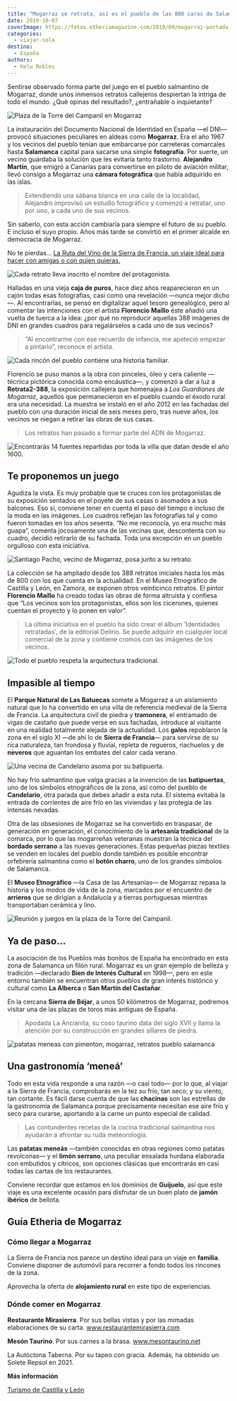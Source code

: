 ```yaml
---
title: "Mogarraz se retrata, así es el pueblo de las 800 caras de Salamanca"
date: 2019-10-07
coverImage: https://fotos.etheriamagazine.com/2019/09/mogarraz-portada.jpg
categories: 
  - viajar-sola
destino: 
  - España
authors: 
  - Kelu Robles
---
```


Sentirse observado forma parte del juego en el pueblo salmantino de Mogarraz, donde unos 
inmensos retratos callejeros despiertan la intriga de todo el mundo. ¿Qué opinas del 
resultado?, ¿entrañable o inquietante? 

![Plaza de la Torre del Campanil en Mogarraz](https://fotos.etheriamagazine.com/2019/09/mogarraz-portada.jpg "Plaza de la Torre del Campanil (s.XVII), una antigua torre vigía de defensa militar. ©KR")

La instauración del Documento Nacional de Identidad en España —el DNI— provocó 
situaciones peculiares en aldeas como **Mogarraz**. Era el año 1967 y los vecinos del 
pueblo tenían que embarcarse por carreteras comarcales hasta **Salamanca** capital para 
sacarse una simple **fotografía**. Por suerte, un vecino guardaba la solución que les 
evitaría tanto trastorno. **Alejandro Martín**, que emigró a Canarias para convertirse 
en piloto de aviación militar, llevó consigo a Mogarraz una **cámara fotográfica** que 
había adquirido en las islas. 

> Extendiendo una sábana blanca en una calle de la localidad, Alejandro improvisó un 
> estudio fotográfico y comenzó a retratar, uno por uno, a cada uno de sus vecinos. 

Sin saberlo, con esta acción cambiaría para siempre el futuro de su pueblo. E incluso el 
suyo propio. Años más tarde se convirtió en el primer alcalde en democracia de Mogarraz. 

No te pierdas... [La Ruta del Vino de la Sierra de Francia, un viaje ideal para hacer 
con amigas o con quien 
quieras.](https://etheriamagazine.com/2021/08/11/plan-con-amigas-ruta-del-vino-sierra-de-francia/) 

![Cada retrato lleva inscrito el nombre del protagonista.](https://fotos.etheriamagazine.com/2019/09/mogarraz-cerca.jpg "Cada retrato lleva inscrito el nombre del protagonista. ©KR")

Halladas en una vieja **caja de puros**, hace diez años reaparecieron en un cajón todas 
esas fotografías, casi como una revelación —nunca mejor dicho—. Al encontrarlas, se 
pensó en digitalizar aquel tesoro genealógico, pero al comentar las intenciones con el 
artista **Florencio Maíllo** éste añadió una vuelta de tuerca a la idea: ¿por qué no 
reproducir aquellas 388 imágenes de DNI en grandes cuadros para regalárselos a cada uno 
de sus vecinos? 

> "Al encontrarme con ese recuerdo de infancia, me apeteció empezar a pintarlo”, reconoce 
> el artista. 

![Cada rincón del pueblo contiene una historia familiar.](https://fotos.etheriamagazine.com/2019/09/mogarraz-adn.jpg "Cada rincón del pueblo contiene una historia familiar. ©KR")

Florencio se puso manos a la obra con pinceles, óleo y cera caliente —técnica pictórica 
conocida como encáustica—, y comenzó a dar a luz a **Retrata2-388**, la exposición 
callejera que homenajea a _Los Guardianes de Mogarraz_, aquellos que permanecieron en el 
pueblo cuando el éxodo rural era una necesidad. La muestra se instaló en el año 2012 en 
las fachadas del pueblo con una duración inicial de seis meses pero, tras nueve años, 
los vecinos se niegan a retirar las obras de sus casas. 

> Los retratos han pasado a formar parte del ADN de Mogarraz. 

![Encontrarás 14 fuentes repartidas por toda la villa que datan desde el año 1600.](https://fotos.etheriamagazine.com/2019/09/mogarraz-fuente.jpg "Encontrarás 14 fuentes repartidas por toda la villa que datan desde el año 1600. ©KR")

## Te proponemos un juego

Agudiza la vista. Es muy probable que te cruces con los protagonistas de su exposición 
sentados en el poyete de sus casas o asomados a sus balcones. Eso sí, conviene tener en 
cuenta el paso del tiempo e incluso de la moda en las imágenes. Los cuadros reflejan las 
fotografías tal y como fueron tomadas en los años sesenta. “No me reconocía, yo era 
mucho más guapa”, comenta jocosamente una de las vecinas que, descontenta con su cuadro, 
decidió retirarlo de su fachada. Toda una excepción en un pueblo orgulloso con esta 
iniciativa. 

![Santiago Pacho, vecino de Mogarraz, posa junto a su retrato.](https://fotos.etheriamagazine.com/2019/09/Mogarraz-vecino.jpg "Santiago Pacho, vecino de Mogarraz, posa junto a su retrato. ©KR")

La colección se ha ampliado desde los 388 retratos iniciales hasta los más de 800 con 
los que cuenta en la actualidad. En el Museo Etnográfico de Castilla y León, en Zamora, 
se exponen otros veinticinco retratos. El pintor **Florencio Maíllo** ha creado todas 
las obras de forma altruista y confiesa que “Los vecinos son los protagonistas, ellos 
son los cicerones, quienes cuentan el proyecto y lo ponen en valor”. 

> La última iniciativa en el pueblo ha sido crear el álbum 'Identidades retratadas', de la 
> editorial Delirio. Se puede adquirir en cualquier local comercial de la zona y contiene 
> cromos con las imágenes de los vecinos. 

![Todo el pueblo respeta la arquitectura tradicional.](https://fotos.etheriamagazine.com/2019/09/mogarraz-general.jpg "Todo el pueblo respeta la arquitectura tradicional. ©KR")

## Impasible al tiempo

El **Parque Natural de Las Batuecas** somete a Mogarraz a un aislamiento natural que lo 
ha convertido en una villa de referencia medieval de la Sierra de Francia. La 
arquitectura civil de piedra y **tramonera**, el entramado de vigas de castaño que puede 
verse en sus fachadas, introduce al visitante en una realidad totalmente alejada de la 
actualidad. Los **galos** repoblaron la zona en el siglo XI —de ahí lo de **Sierra de 
Francia**— para servirse de su rica naturaleza, tan frondosa y fluvial, repleta de 
regueros, riachuelos y de **neveros** que aguantan los embates del calor cada verano. 

![Una vecina de Candelario asoma por su batipuerta.](https://fotos.etheriamagazine.com/2019/09/mogarraz-batiperta-candelario.jpg "Una vecina de Candelario asoma por su batipuerta. ©KR")

No hay frío salmantino que valga gracias a la invención de las **batipuertas**, uno de 
los símbolos etnográficos de la zona, así como del pueblo de **Candelario**, otra parada 
que debes añadir a esta ruta. El sistema evitaba la entrada de corrientes de aire frío 
en las viviendas y las protegía de las intensas nevadas. 

Otra de las obsesiones de Mogarraz se ha convertido en traspasar, de generación en 
generación, el conocimiento de la **artesanía tradicional** de la comarca, por lo que 
las mogarreñas veteranas muestran la técnica del **bordado serrano** a las nuevas 
generaciones. Estas pequeñas piezas textiles se venden en locales del pueblo donde 
también es posible encontrar orfebrería salmantina como el **botón charro**, uno de los 
grandes símbolos de Salamanca. 

El **Museo Etnográfico** —la Casa de las Artesanías— de Mogarraz repasa la historia y 
los modos de vida de la zona, marcados por el encuentro de **arrieros** que se dirigían 
a Andalucía y a tierras portuguesas mientras transportaban cerámica y lino. 

![Reunión y juegos en la plaza de la Torre del Campanil.](https://fotos.etheriamagazine.com/2019/09/mogarraz-plaza.jpg "Reunión y juegos en la plaza de la Torre del Campanil. ©KR")

## Ya de paso…

La asociación de los Pueblos más bonitos de España ha encontrado en esta zona de 
Salamanca un filón rural. Mogarraz es un gran ejemplo de belleza y tradición —declarado 
**Bien de Interés Cultural** en 1998—, pero en este entorno también se encuentran otros 
pueblos de gran interés histórico y cultural como **La Alberca** o **San Martín del 
Castañar**. 

En la cercana **Sierra de Béjar**, a unos 50 kilómetros de Mogarraz, podremos visitar 
una de las plazas de toros más antiguas de España. 

> Apodada La Ancianita, su coso taurino data del siglo XVII y llama la atención por su 
> construcción en grandes sillares de piedra. 

![patatas meneas con pimenton, mogarraz, retratos pueblo salamanca](https://fotos.etheriamagazine.com/2019/09/mogarraz-patatas-meneas.jpg "El pimentón es un ingrediente crucial en las 'patatas meneás'. ©KR")

## Una gastronomía ‘meneá’

Todo en esta vida responde a una razón —o casi todo— por lo que, al viajar a la Sierra 
de Francia, comprobarás en la tez su frío, tan seco; y su viento, tan cortante. Es fácil 
darse cuenta de que las **chacinas** son las estrellas de la gastronomía de Salamanca 
porque precisamente necesitan ese aire frío y seco para curarse, aportando a la carne un 
punto especial de calidad. 

> Las contundentes recetas de la cocina tradicional salmantina nos ayudarán a afrontar su 
> ruda meteorología. 

Las **patatas meneás** —también conocidas en otras regiones como patatas revolconas— y 
el **limón serrano**, una peculiar ensalada hurdana elaborada con embutidos y cítricos, 
son opciones clásicas que encontrarás en casi todas las cartas de los restaurantes. 

Conviene recordar que estamos en los dominios de **Guijuelo**, así que este viaje es una 
excelente ocasión para disfrutar de un buen plato de **jamón ibérico** de bellota. 

## Guía Etheria de Mogarraz

### Cómo llegar a Mogarraz

La Sierra de Francia nos parece un destino ideal para un viaje en **familia**. Conviene 
disponer de automóvil para recorrer a fondo todos los rincones de la zona. 

Aprovecha la oferta de **alojamiento rural** en este tipo de experiencias. 

### Dónde comer en Mogarraz

**Restaurante Mirasierra**. Por sus bellas vistas y por las mimadas elaboraciones de su 
carta. www.restaurantemirasierra.com 

**Mesón Taurino**. Por sus carnes a la brasa. www.mesontaurino.net 

La Autóctona Taberna. Por su tapeo con gracia. Además, ha obtenido un Solete Repsol en 
2021. 

**Más información** 

[Turismo de Castilla y León](https://www.turismocastillayleon.com/)
